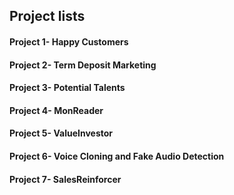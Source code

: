 ## Project lists
#### Project 1- Happy Customers
#### Project 2- Term Deposit Marketing
#### Project 3- Potential Talents
#### Project 4- MonReader
#### Project 5- ValueInvestor
#### Project 6- Voice Cloning and Fake Audio Detection
#### Project 7- SalesReinforcer
